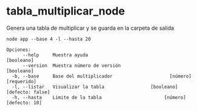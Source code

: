 # tabla_multiplicar_node
Genera una tabla de multiplicar y se guarda en la carpeta de salida

```
node app --base 4 -l --hasta 20

Opciones:
      --help     Muestra ayuda                                        [booleano]
      --version  Muestra número de versión                            [booleano]
  -b, --base     Base del multiplicador                     [número] [requerido]
  -l, --listar   Visualizar la tabla                 [booleano] [defecto: false]
  -h, --hasta    Limite de la tabla                       [número] [defecto: 10]
```